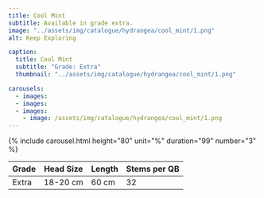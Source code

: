 ```yaml
---
title: Cool Mint
subtitle: Available in grade extra.
image: "../assets/img/catalogue/hydrangea/cool_mint/1.png"
alt: Keep Exploring

caption: 
  title: Cool Mint
  subtitle: "Grade: Extra"
  thumbnail: "../assets/img/catalogue/hydrangea/cool_mint/1.png"

carousels:
  - images: 
  - images:
  - images:  
    - image: /assets/img/catalogue/hydrangea/cool_mint/1.png
---
```


{% include carousel.html height="80" unit="%" duration="99" number="3" %}

| Grade | Head Size | Length | Stems per QB |
|-------|-----------|--------|----------|
| Extra |  18-20 cm | 60 cm  |    32    |

